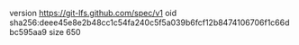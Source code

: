 version https://git-lfs.github.com/spec/v1
oid sha256:deee45e8e2b48cc1c54fa240c5f5a039b6fcf12b8474106706f1c66dbc595aa9
size 650
